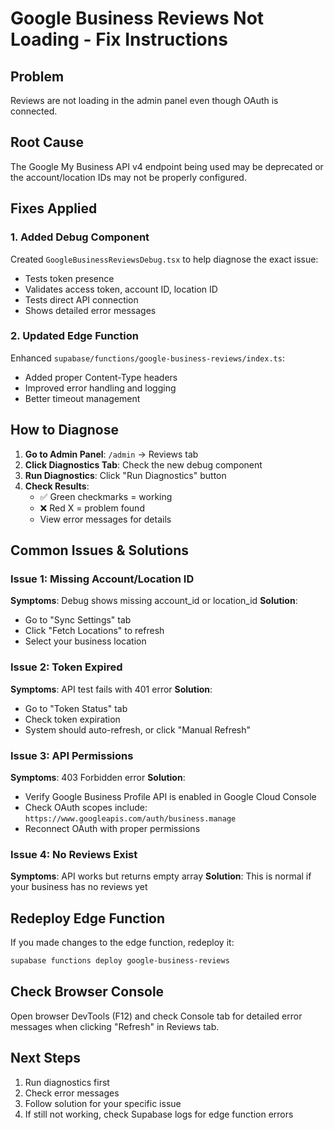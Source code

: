 # Google Business Reviews Not Loading - Fix Instructions

## Problem
Reviews are not loading in the admin panel even though OAuth is connected.

## Root Cause
The Google My Business API v4 endpoint being used may be deprecated or the account/location IDs may not be properly configured.

## Fixes Applied

### 1. Added Debug Component
Created `GoogleBusinessReviewsDebug.tsx` to help diagnose the exact issue:
- Tests token presence
- Validates access token, account ID, location ID
- Tests direct API connection
- Shows detailed error messages

### 2. Updated Edge Function
Enhanced `supabase/functions/google-business-reviews/index.ts`:
- Added proper Content-Type headers
- Improved error handling and logging
- Better timeout management

## How to Diagnose

1. **Go to Admin Panel**: `/admin` → Reviews tab
2. **Click Diagnostics Tab**: Check the new debug component
3. **Run Diagnostics**: Click "Run Diagnostics" button
4. **Check Results**:
   - ✅ Green checkmarks = working
   - ❌ Red X = problem found
   - View error messages for details

## Common Issues & Solutions

### Issue 1: Missing Account/Location ID
**Symptoms**: Debug shows missing account_id or location_id
**Solution**: 
- Go to "Sync Settings" tab
- Click "Fetch Locations" to refresh
- Select your business location

### Issue 2: Token Expired
**Symptoms**: API test fails with 401 error
**Solution**:
- Go to "Token Status" tab
- Check token expiration
- System should auto-refresh, or click "Manual Refresh"

### Issue 3: API Permissions
**Symptoms**: 403 Forbidden error
**Solution**:
- Verify Google Business Profile API is enabled in Google Cloud Console
- Check OAuth scopes include: `https://www.googleapis.com/auth/business.manage`
- Reconnect OAuth with proper permissions

### Issue 4: No Reviews Exist
**Symptoms**: API works but returns empty array
**Solution**: This is normal if your business has no reviews yet

## Redeploy Edge Function

If you made changes to the edge function, redeploy it:

```bash
supabase functions deploy google-business-reviews
```

## Check Browser Console

Open browser DevTools (F12) and check Console tab for detailed error messages when clicking "Refresh" in Reviews tab.

## Next Steps

1. Run diagnostics first
2. Check error messages
3. Follow solution for your specific issue
4. If still not working, check Supabase logs for edge function errors
